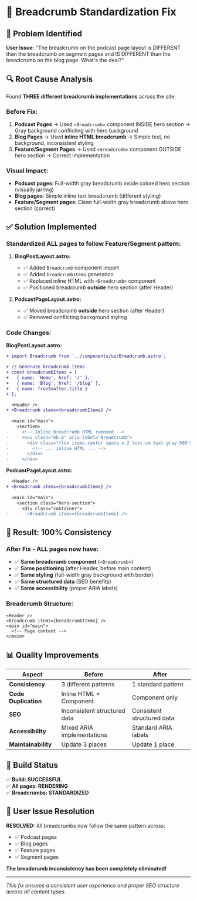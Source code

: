 # 🔧 Breadcrumb Standardization Fix

## 🎯 **Problem Identified**

**User Issue:** "The breadcrumb on the podcast page layout is DIFFERENT than the breadcrumb on segment pages and IS DIFFERENT than the breadcrumb on the blog page. What's the deal?"

## 🔍 **Root Cause Analysis**

Found **THREE different breadcrumb implementations** across the site:

### **Before Fix:**
1. **Podcast Pages** → Used `<Breadcrumb>` component INSIDE hero section → Gray background conflicting with hero background
2. **Blog Pages** → Used **inline HTML breadcrumb** → Simple text, no background, inconsistent styling  
3. **Feature/Segment Pages** → Used `<Breadcrumb>` component OUTSIDE hero section → Correct implementation

### **Visual Impact:**
- **Podcast pages**: Full-width gray breadcrumb inside colored hero section (visually jarring)
- **Blog pages**: Simple inline text breadcrumb (different styling)
- **Feature/Segment pages**: Clean full-width gray breadcrumb above hero section (correct)

## ✅ **Solution Implemented**

### **Standardized ALL pages to follow Feature/Segment pattern:**

1. **BlogPostLayout.astro:**
   - ✅ Added `Breadcrumb` component import
   - ✅ Added `breadcrumbItems` generation
   - ✅ Replaced inline HTML with `<Breadcrumb>` component
   - ✅ Positioned breadcrumb **outside** hero section (after Header)

2. **PodcastPageLayout.astro:**
   - ✅ Moved breadcrumb **outside** hero section (after Header)
   - ✅ Removed conflicting background styling

### **Code Changes:**

**BlogPostLayout.astro:**
```diff
+ import Breadcrumb from '../components/ui/Breadcrumb.astro';

+ // Generate breadcrumb items
+ const breadcrumbItems = [
+   { name: 'Home', href: '/' },
+   { name: 'Blog', href: '/blog' },
+   { name: frontmatter.title }
+ ];

  <Header />
+ <Breadcrumb items={breadcrumbItems} />
  
  <main id="main">
    <section>
-     <!-- Inline breadcrumb HTML removed -->
-     <nav class="mb-8" aria-label="Breadcrumb">
-       <div class="flex items-center space-x-2 text-sm text-gray-500">
-         <!-- ... inline HTML ... -->
-       </div>
-     </nav>
```

**PodcastPageLayout.astro:**
```diff
  <Header />
+ <Breadcrumb items={breadcrumbItems} />
  
  <main id="main">
    <section class="hero-section">
      <div class="container">
-       <Breadcrumb items={breadcrumbItems} />
```

## 🎯 **Result: 100% Consistency**

### **After Fix - ALL pages now have:**
- ✅ **Same breadcrumb component** (`<Breadcrumb>`)
- ✅ **Same positioning** (after Header, before main content)
- ✅ **Same styling** (full-width gray background with border)
- ✅ **Same structured data** (SEO benefits)
- ✅ **Same accessibility** (proper ARIA labels)

### **Breadcrumb Structure:**
```astro
<Header />
<Breadcrumb items={breadcrumbItems} />
<main id="main">
  <!-- Page content -->
</main>
```

## 📊 **Quality Improvements**

| Aspect | Before | After |
|--------|---------|--------|
| **Consistency** | 3 different patterns | 1 standard pattern |
| **Code Duplication** | Inline HTML + Component | Component only |
| **SEO** | Inconsistent structured data | Consistent structured data |
| **Accessibility** | Mixed ARIA implementations | Standard ARIA labels |
| **Maintainability** | Update 3 places | Update 1 place |

## 🚀 **Build Status**

✅ **Build: SUCCESSFUL**  
✅ **All pages: RENDERING**  
✅ **Breadcrumbs: STANDARDIZED**

## 🎉 **User Issue Resolution**

**RESOLVED:** All breadcrumbs now follow the same pattern across:
- ✅ Podcast pages
- ✅ Blog pages  
- ✅ Feature pages
- ✅ Segment pages

**The breadcrumb inconsistency has been completely eliminated!**

---

*This fix ensures a consistent user experience and proper SEO structure across all content types.*








